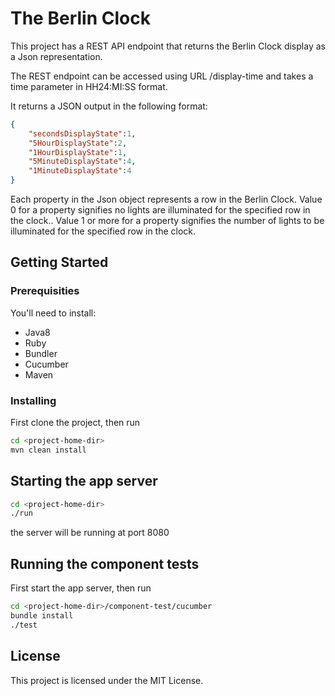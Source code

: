 # The Berlin Clock

This project has a REST API endpoint that returns the Berlin Clock display as a Json representation.

The REST endpoint can be accessed using URL /display-time and takes a time parameter in HH24:MI:SS format.

It returns a JSON output in the following format:
```json
{
    "secondsDisplayState":1,
    "5HourDisplayState":2,
    "1HourDisplayState":1,
    "5MinuteDisplayState":4,
    "1MinuteDisplayState":4
}
```
Each property in the Json object represents a row in the Berlin Clock.
Value 0 for a property signifies no lights are illuminated for the specified row in the clock..
Value 1 or more for a property signifies the number of lights to be illuminated for the specified row in the clock.

## Getting Started

### Prerequisities

You'll need to install:

 * Java8
 * Ruby
 * Bundler
 * Cucumber
 * Maven

### Installing

First clone the project, then run
```bash
cd <project-home-dir>
mvn clean install
```

## Starting the app server

```bash
cd <project-home-dir>
./run
```

the server will be running at port 8080

## Running the component tests

First start the app server, then run

```bash
cd <project-home-dir>/component-test/cucumber
bundle install
./test
```

## License

This project is licensed under the MIT License.
